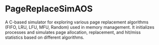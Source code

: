 # PageReplaceSimAOS
A C-based simulator for exploring various page replacement algorithms (FIFO, LRU, LFU, MFU, Random) used in memory management. It initializes processes and simulates page allocation, replacement, and hit/miss statistics based on different algorithms.
